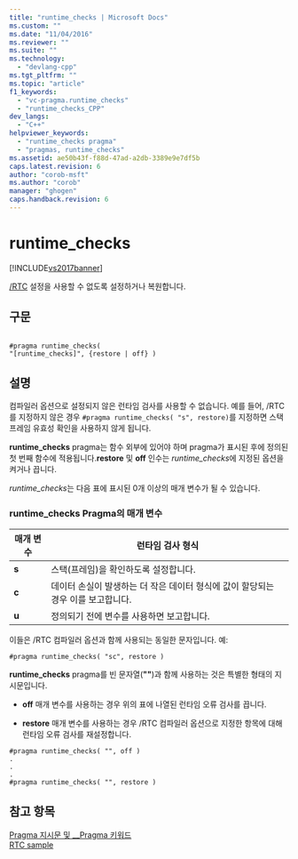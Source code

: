 ```yaml
---
title: "runtime_checks | Microsoft Docs"
ms.custom: ""
ms.date: "11/04/2016"
ms.reviewer: ""
ms.suite: ""
ms.technology: 
  - "devlang-cpp"
ms.tgt_pltfrm: ""
ms.topic: "article"
f1_keywords: 
  - "vc-pragma.runtime_checks"
  - "runtime_checks_CPP"
dev_langs: 
  - "C++"
helpviewer_keywords: 
  - "runtime_checks pragma"
  - "pragmas, runtime_checks"
ms.assetid: ae50b43f-f88d-47ad-a2db-3389e9e7df5b
caps.latest.revision: 6
author: "corob-msft"
ms.author: "corob"
manager: "ghogen"
caps.handback.revision: 6
---
```

# runtime_checks
[!INCLUDE[vs2017banner](../assembler/inline/includes/vs2017banner.md)]

[\/RTC](../build/reference/rtc-run-time-error-checks.md) 설정을 사용할 수 없도록 설정하거나 복원합니다.  
  
## 구문  
  
```  
  
#pragma runtime_checks(  
"[runtime_checks]", {restore | off} )  
```  
  
## 설명  
 컴파일러 옵션으로 설정되지 않은 런타임 검사를 사용할 수 없습니다. 예를 들어, \/RTC를 지정하지 않은 경우 `#pragma runtime_checks( "s", restore)`를 지정하면 스택 프레임 유효성 확인을 사용하지 않게 됩니다.  
  
 **runtime\_checks** pragma는 함수 외부에 있어야 하며 pragma가 표시된 후에 정의된 첫 번째 함수에 적용됩니다.**restore** 및 **off** 인수는 *runtime\_checks*에 지정된 옵션을 켜거나 끕니다.  
  
 *runtime\_checks*는 다음 표에 표시된 0개 이상의 매개 변수가 될 수 있습니다.  
  
### runtime\_checks Pragma의 매개 변수  
  
|매개 변수|런타임 검사 형식|  
|-----------|---------------|  
|**s**|스택\(프레임\)을 확인하도록 설정합니다.|  
|**c**|데이터 손실이 발생하는 더 작은 데이터 형식에 값이 할당되는 경우 이를 보고합니다.|  
|**u**|정의되기 전에 변수를 사용하면 보고합니다.|  
  
 이들은 \/RTC 컴파일러 옵션과 함께 사용되는 동일한 문자입니다. 예:  
  
```  
#pragma runtime_checks( "sc", restore )  
```  
  
 **runtime\_checks** pragma를 빈 문자열\(**""**\)과 함께 사용하는 것은 특별한 형태의 지시문입니다.  
  
-   **off** 매개 변수를 사용하는 경우 위의 표에 나열된 런타임 오류 검사를 끕니다.  
  
-   **restore** 매개 변수를 사용하는 경우 \/RTC 컴파일러 옵션으로 지정한 항목에 대해 런타임 오류 검사를 재설정합니다.  
  
```  
#pragma runtime_checks( "", off )  
.  
.  
.  
#pragma runtime_checks( "", restore )   
```  
  
## 참고 항목  
 [Pragma 지시문 및 \_\_Pragma 키워드](../preprocessor/pragma-directives-and-the-pragma-keyword.md)   
 [RTC sample](http://msdn.microsoft.com/ko-kr/b3415b09-f6fd-43dc-8c02-9a910bc2574e)